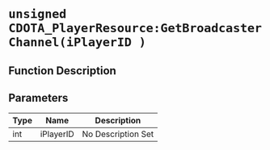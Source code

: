# `unsigned CDOTA_PlayerResource:GetBroadcasterChannel(iPlayerID )`
## Function Description

## Parameters
Type|Name|Description
--|--|--
int|iPlayerID|No Description Set
